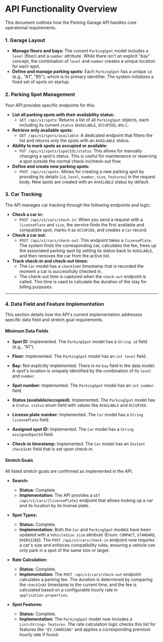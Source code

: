 # API Functionality Overview

This document outlines how the Parking Garage API handles core operational requirements.

### **1. Garage Layout**

*   **Manage floors and bays:** The current `ParkingSpot` model includes a `level` (floor) and a `number` attribute. While there isn't an explicit "bay" concept, the combination of `level` and `number` creates a unique location for each spot.
*   **Define and manage parking spots:** Each `ParkingSpot` has a unique `id` (e.g., "A1", "B5"), which is its primary identifier. The system initializes a fixed set of spots on startup.

### **2. Parking Spot Management**

Your API provides specific endpoints for this:

*   **List all parking spots with their availability status:**
    *   `GET /api/v1/spots`: Returns a list of all `ParkingSpot` objects, each including its current `status` (`AVAILABLE`, `OCCUPIED`, etc.).
*   **Retrieve only available spots:**
    *   `GET /api/v1/spots/available`: A dedicated endpoint that filters the list and returns only the spots with an `AVAILABLE` status.
*   **Ability to mark spots as occupied or available:**
    *   `PUT /api/v1/spots/{spotId}/status`: This allows for manually changing a spot's status. This is useful for maintenance or reserving a spot outside the normal check-in/check-out flow.
*   **Define and create new parking spots:**
    *   `POST /api/v1/spots`: Allows for creating a new parking spot by providing its details (`id`, `level`, `number`, `size`, `features`) in the request body. New spots are created with an `AVAILABLE` status by default.

### **3. Car Tracking**

The API manages car tracking through the following endpoints and logic:

*   **Check a car in:**
    *   `POST /api/v1/cars/check-in`: When you send a request with a `licensePlate` and `size`, the service finds the first available and compatible spot, marks it as `OCCUPIED`, and creates a `Car` record.
*   **Check a car out:**
    *   `POST /api/v1/cars/check-out`: This endpoint takes a `licensePlate`. The system finds the corresponding car, calculates the fee, frees up the associated parking spot by setting its status back to `AVAILABLE`, and then removes the car from the active list.
*   **Track check-in and check-out times:**
    *   The `Car` model has a `checkInAt` timestamp that is recorded the moment a car is successfully checked in.
    *   The check-out time is captured when the `check-out` endpoint is called. This time is used to calculate the duration of the stay for billing purposes.

---

### **4. Data Field and Feature Implementation**

This section details how the API's current implementation addresses specific data field and stretch goal requirements.

#### **Minimum Data Fields**

*   **Spot ID:** Implemented. The `ParkingSpot` model has a `String id` field (e.g., "A1").
*   **Floor:** Implemented. The `ParkingSpot` model has an `int level` field.
*   **Bay:** Not explicitly implemented. There is no `bay` field in the data model. A spot's location is uniquely identified by the combination of its `level` and `number`.
*   **Spot number:** Implemented. The `ParkingSpot` model has an `int number` field.
*   **Status (available/occupied):** Implemented. The `ParkingSpot` model has a `Status status` enum field with values like `AVAILABLE` and `OCCUPIED`.

*   **License plate number:** Implemented. The `Car` model has a `String licensePlate` field.
*   **Assigned spot ID:** Implemented. The `Car` model has a `String assignedSpotId` field.
*   **Check-in timestamp:** Implemented. The `Car` model has an `Instant checkInAt` field that is set upon check-in.

#### **Stretch Goals**

All listed stretch goals are confirmed as implemented in the API.

*   **Search:**
    *   **Status:** Complete.
    *   **Implementation:** The API provides a `GET /api/v1/cars/{licensePlate}` endpoint that allows looking up a car and its location by its license plate.

*   **Spot Types:**
    *   **Status:** Complete.
    *   **Implementation:** Both the `Car` and `ParkingSpot` models have been updated with a `VehicleSize size` attribute (Enum: `COMPACT`, `STANDARD`, `OVERSIZED`). The `POST /api/v1/cars/check-in` endpoint now requires a car's size and enforces compatibility rules, ensuring a vehicle can only park in a spot of the same size or larger.

*   **Rate Calculation:**
    *   **Status:** Complete.
    *   **Implementation:** The `POST /api/v1/cars/check-out` endpoint calculates a parking fee. The duration is determined by comparing the `checkInAt` timestamp to the current time, and the fee is calculated based on a configurable hourly rate in `application.properties`.

*   **Spot Features:**
    *   **Status:** Complete.
    *   **Implementation:** The `ParkingSpot` model now includes a `List<String> features`. The rate calculation logic checks this list for features like `"EV_CHARGING"` and applies a corresponding premium hourly rate if found.
